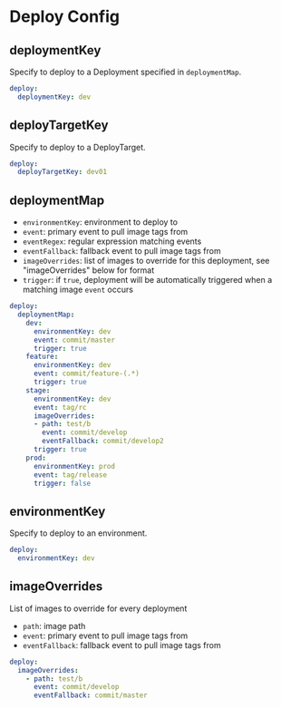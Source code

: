 # Deploy Config

## deploymentKey

Specify to deploy to a Deployment specified in `deploymentMap`.

```yaml
deploy:
  deploymentKey: dev
```

## deployTargetKey

Specify to deploy to a DeployTarget.

```yaml
deploy:
  deployTargetKey: dev01
```

## deploymentMap

- `environmentKey`: environment to deploy to
- `event`: primary event to pull image tags from
- `eventRegex`: regular expression matching events
- `eventFallback`: fallback event to pull image tags from
- `imageOverrides`: list of images to override for this deployment, see "imageOverrides" below for format
- `trigger`: if `true`, deployment will be automatically triggered when a matching image `event` occurs

```yaml
deploy:
  deploymentMap:
    dev:
      environmentKey: dev
      event: commit/master
      trigger: true
    feature:
      environmentKey: dev
      event: commit/feature-(.*)
      trigger: true
    stage:
      environmentKey: dev
      event: tag/rc
      imageOverrides:
      - path: test/b
        event: commit/develop
        eventFallback: commit/develop2
      trigger: true
    prod:
      environmentKey: prod
      event: tag/release
      trigger: false
```

## environmentKey

Specify to deploy to an environment.

```yaml
deploy:
  environmentKey: dev
```

## imageOverrides

List of images to override for every deployment

- `path`: image path
- `event`: primary event to pull image tags from
- `eventFallback`: fallback event to pull image tags from 

```yaml
deploy:
  imageOverrides:
    - path: test/b
      event: commit/develop
      eventFallback: commit/master
```
